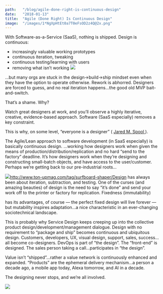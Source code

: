 ```yaml
---
path:	"/blog/agile-done-right-is-continuous-design"
date:	"2018-01-13"
title:	"Agile (Done Right) Is Continuous Design"
image:	"/images/1*NgXpHtEt0a7T0eFsOD2z4Q@2x.png"
---
```


With Software-as-a-Service (SaaS), nothing is shipped. Design is continuous:

* increasingly valuable working prototypes
* continuous iteration, tweaking
* continuous testing/learning with users
* removing what isn’t working
![](/images/1*NgXpHtEt0a7T0eFsOD2z4Q@2x.png)

…but many orgs are stuck in the design->build->ship mindset even when they have the option to operate otherwise. Rework is abhorred. Designers are forced to guess, and no real iteration happens…the good old MVP bait-and-switch.

That’s a shame. Why?

Watch great designers at work, and you’ll observe a highly iterative, creative, evidence-based approach. Software (SaaS especially) removes a key constraint.

This is why, on some level, “everyone is a designer” ( [Jared M. Spool ](https://medium.com/u/b90ef6212176)).

The Agile/Lean approach to software development (in SaaS especially) is basically continuous design. …working how designers work when given the means of production/distribution/replication and no hard “send to the factory” deadline. It’s how designers work when they’re designing and constructing small-batch objects, and have access to the user/customer. Perhaps we’re getting back to our pre-industrial roots…

![](/images/1*gbwQa_FWvCqI9eZT8tYewQ@2x.jpeg)http://www.ton-upmag.com/tag/surfboard-shaper/Design has always been about iteration, subtraction, and testing. One of the curses (and amazing beauties) of design is the need to say “it’s done” and send your work off to the printer or factory for replication. Fixedness (immutability)

 has its advantages, of course — the perfect fixed design will live forever — but mutability inspires adaptation…a nice characteristic in an ever-changing sociotechnical landscape.

This is probably why Service Design keeps creeping up into the collective product design/development/management dialogue. Design with no requirement to “package and ship” becomes continuous and ubiquitous design. Customers, developers, UX, visual design, support, sales, success…all become co-designers. DevOps is part of “the design”. The “front-end” is designed. The sales person taking a call…participates in “the design”.

Value isn’t “shipped”…rather a value network is continuously enhanced and expanded. “Products” are the ephemeral delivery mechanism…a person a decade ago, a mobile app today, Alexa tomorrow, and AI in a decade.

The designing never stops, and we’re all involved.

![](/images/1*XCQZtv3AtbYgXIE47mbgGw@2x.jpeg)
